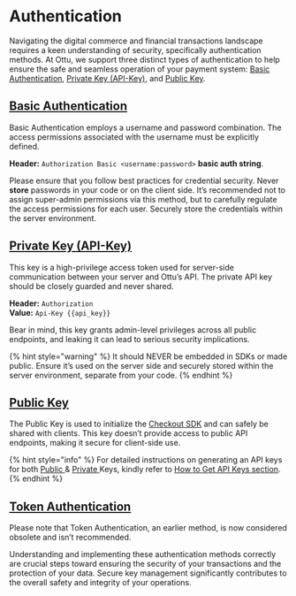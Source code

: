 # Authentication

Navigating the digital commerce and financial transactions landscape requires a keen understanding of security, specifically authentication methods. At Ottu, we support three distinct types of authentication to help ensure the safe and seamless operation of your payment system: [Basic Authentication](authentication.md#basic-authentication), [Private Key (API-Key)](authentication.md#private-key-api-key), and [Public Key](authentication.md#public-key).

## [**Basic Authentication**](authentication.md#basic-authentication)

Basic Authentication employs a username and password combination. The access permissions associated with the username must be explicitly defined.

**Header:** `Authorization Basic <username:password>` **basic auth string**.

Please ensure that you follow best practices for credential security. Never **store** passwords in your code or on the client side. It’s recommended not to assign super-admin permissions via this method, but to carefully regulate the access permissions for each user. Securely store the credentials within the server environment.

## [**Private Key (API-Key)**](authentication.md#private-key-api-key)

This key is a high-privilege access token used for server-side communication between your server and Ottu’s API. The private API key should be closely guarded and never shared.

**Header:** `Authorization`\
**Value:** `Api-Key {{api_key}}`

Bear in mind, this key grants admin-level privileges across all public endpoints, and leaking it can lead to serious security implications.&#x20;

{% hint style="warning" %}
It should NEVER be embedded in SDKs or made public. Ensure it’s used on the server side and securely stored within the server environment, separate from your code.
{% endhint %}

## [**Public Key**](authentication.md#public-key)

The Public Key is used to initialize the [Checkout SDK](checkout-sdk/) and can safely be shared with clients. This key doesn’t provide access to public API endpoints, making it secure for client-side use.

{% hint style="info" %}
For detailed instructions on generating an API keys for both [Public ](authentication.md#public-key)& [Private ](authentication.md#private-key-api-key)Keys, kindly refer to [How to Get API Keys section](../user-guide/configuration/how-to-get-api-keys.md).
{% endhint %}

## [**Token Authentication**](authentication.md#token-authentication)

Please note that Token Authentication, an earlier method, is now considered obsolete and isn’t recommended.

Understanding and implementing these authentication methods correctly are crucial steps toward ensuring the security of your transactions and the protection of your data. Secure key management significantly contributes to the overall safety and integrity of your operations.
